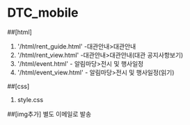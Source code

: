 # DTC_mobile

##[html]
1. '/html/rent_guide.html' -대관안내>대관안내
2. '/html/rent_view.html' -대관안내>대관안내(대관 공지사항보기)
3. '/html/event.html' - 알림마당>전시 및 행사일정
4. '/html/event_view.html' - 알림마당>전시 및 행사일정(읽기)

##[css]
1. style.css

##[img추가]
별도 이메일로 발송


